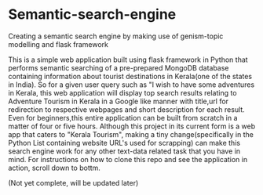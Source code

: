 # Semantic-search-engine
Creating a semantic search engine by making use of genism-topic modelling and flask framework

This is a simple web application built using flask framework in Python that performs semantic searching of a pre-prepared MongoDB database containing information about tourist destinations in Kerala(one of the states in India). So for a given user query such as "I wish to have some adventures in Kerala, this web application will display top search results relating to Adventure Tourism in Kerala in a Google like manner with title,url for redirection to respective webpages and short description for each result. Even for beginners,this entire application can be built from scratch in a matter of four or five hours. Although this project in its current form is a web app that caters to "Kerala Tourism", making a tiny change(specifically in the Python List containing website URL's used for scrapping) can make this search engine work for any other text-data related task that you have in mind. For instructions on how to clone this repo and see the application in action, scroll down to bottm.


(Not yet complete, will be updated later)
